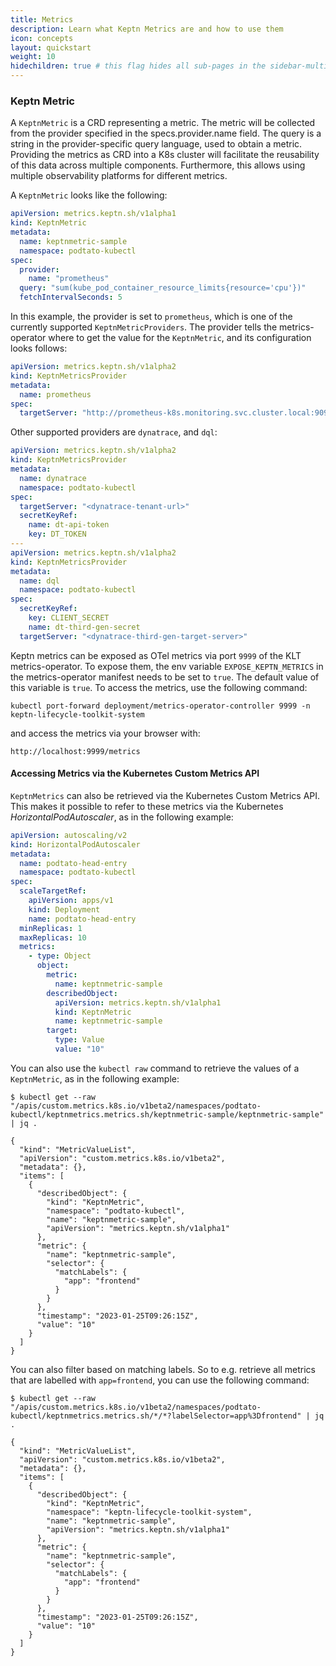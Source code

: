 ```yaml
---
title: Metrics
description: Learn what Keptn Metrics are and how to use them
icon: concepts
layout: quickstart
weight: 10
hidechildren: true # this flag hides all sub-pages in the sidebar-multicard.html
---
```


### Keptn Metric

A `KeptnMetric` is a CRD representing a metric. The metric will be collected from the provider specified in the
specs.provider.name field. The query is a string in the provider-specific query language, used to obtain a metric.
Providing the metrics as CRD into a K8s cluster will facilitate the reusability of this data across multiple components.
Furthermore, this allows using multiple observability platforms for different metrics.

A `KeptnMetric` looks like the following:

```yaml
apiVersion: metrics.keptn.sh/v1alpha1
kind: KeptnMetric
metadata:
  name: keptnmetric-sample
  namespace: podtato-kubectl
spec:
  provider:
    name: "prometheus"
  query: "sum(kube_pod_container_resource_limits{resource='cpu'})"
  fetchIntervalSeconds: 5
```

In this example, the provider is set to `prometheus`, which is one of the currently supported `KeptnMetricProviders`.
The provider tells the metrics-operator where to get the value for the `KeptnMetric`, and its configuration looks follows:

```yaml
apiVersion: metrics.keptn.sh/v1alpha2
kind: KeptnMetricsProvider
metadata:
  name: prometheus
spec:
  targetServer: "http://prometheus-k8s.monitoring.svc.cluster.local:9090"
```

Other supported providers are `dynatrace`, and `dql`:

````yaml
apiVersion: metrics.keptn.sh/v1alpha2
kind: KeptnMetricsProvider
metadata:
  name: dynatrace
  namespace: podtato-kubectl
spec:
  targetServer: "<dynatrace-tenant-url>"
  secretKeyRef:
    name: dt-api-token
    key: DT_TOKEN
---
apiVersion: metrics.keptn.sh/v1alpha2
kind: KeptnMetricsProvider
metadata:
  name: dql
  namespace: podtato-kubectl
spec:
  secretKeyRef:
    key: CLIENT_SECRET
    name: dt-third-gen-secret 
  targetServer: "<dynatrace-third-gen-target-server>"
````

Keptn metrics can be exposed as OTel metrics via port `9999` of the KLT metrics-operator. To expose them, the env
variable `EXPOSE_KEPTN_METRICS` in the metrics-operator manifest needs to be set to `true`. The default value of this variable
is `true`. To access the metrics, use the following command:

```shell
kubectl port-forward deployment/metrics-operator-controller 9999 -n keptn-lifecycle-toolkit-system
```

and access the metrics via your browser with:

```http://localhost:9999/metrics```

#### Accessing Metrics via the Kubernetes Custom Metrics API

`KeptnMetrics` can also be retrieved via the Kubernetes Custom Metrics API.
This makes it possible to refer to these metrics via the Kubernetes *HorizontalPodAutoscaler*, as in the following
example:

```yaml
apiVersion: autoscaling/v2
kind: HorizontalPodAutoscaler
metadata:
  name: podtato-head-entry
  namespace: podtato-kubectl
spec:
  scaleTargetRef:
    apiVersion: apps/v1
    kind: Deployment
    name: podtato-head-entry
  minReplicas: 1
  maxReplicas: 10
  metrics:
    - type: Object
      object:
        metric:
          name: keptnmetric-sample
        describedObject:
          apiVersion: metrics.keptn.sh/v1alpha1
          kind: KeptnMetric
          name: keptnmetric-sample
        target:
          type: Value
          value: "10"
```

You can also use the `kubectl raw` command to retrieve the values of a `KeptnMetric`, as in the following example:

```shell
$ kubectl get --raw "/apis/custom.metrics.k8s.io/v1beta2/namespaces/podtato-kubectl/keptnmetrics.metrics.sh/keptnmetric-sample/keptnmetric-sample" | jq .

{
  "kind": "MetricValueList",
  "apiVersion": "custom.metrics.k8s.io/v1beta2",
  "metadata": {},
  "items": [
    {
      "describedObject": {
        "kind": "KeptnMetric",
        "namespace": "podtato-kubectl",
        "name": "keptnmetric-sample",
        "apiVersion": "metrics.keptn.sh/v1alpha1"
      },
      "metric": {
        "name": "keptnmetric-sample",
        "selector": {
          "matchLabels": {
            "app": "frontend"
          }
        }
      },
      "timestamp": "2023-01-25T09:26:15Z",
      "value": "10"
    }
  ]
}
```

You can also filter based on matching labels. So to e.g. retrieve all metrics that are labelled with `app=frontend`, you
can use the following command:

```shell
$ kubectl get --raw "/apis/custom.metrics.k8s.io/v1beta2/namespaces/podtato-kubectl/keptnmetrics.metrics.sh/*/*?labelSelector=app%3Dfrontend" | jq .

{
  "kind": "MetricValueList",
  "apiVersion": "custom.metrics.k8s.io/v1beta2",
  "metadata": {},
  "items": [
    {
      "describedObject": {
        "kind": "KeptnMetric",
        "namespace": "keptn-lifecycle-toolkit-system",
        "name": "keptnmetric-sample",
        "apiVersion": "metrics.keptn.sh/v1alpha1"
      },
      "metric": {
        "name": "keptnmetric-sample",
        "selector": {
          "matchLabels": {
            "app": "frontend"
          }
        }
      },
      "timestamp": "2023-01-25T09:26:15Z",
      "value": "10"
    }
  ]
}
```
